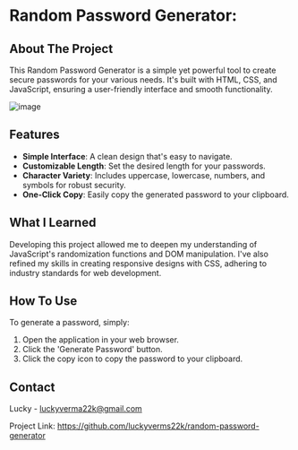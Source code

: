 # Random Password Generator:

## About The Project

This Random Password Generator is a simple yet powerful tool to create secure passwords for your various needs. It's built with HTML, CSS, and JavaScript, ensuring a user-friendly interface and smooth functionality.

![image](https://github.com/luckyverma22k/Random_Password_Generator/assets/97178817/b988a8fd-0669-4c1a-a74d-fad24fb50c22)




## Features

- **Simple Interface**: A clean design that's easy to navigate.
- **Customizable Length**: Set the desired length for your passwords.
- **Character Variety**: Includes uppercase, lowercase, numbers, and symbols for robust security.
- **One-Click Copy**: Easily copy the generated password to your clipboard.

## What I Learned

Developing this project allowed me to deepen my understanding of JavaScript's randomization functions and DOM manipulation. I've also refined my skills in creating responsive designs with CSS, adhering to industry standards for web development.

## How To Use

To generate a password, simply:
1. Open the application in your web browser.
2. Click the 'Generate Password' button.
3. Click the copy icon to copy the password to your clipboard.


## Contact

 Lucky - luckyverma22k@gmail.com

Project Link: https://github.com/luckyverms22k/random-password-generator
